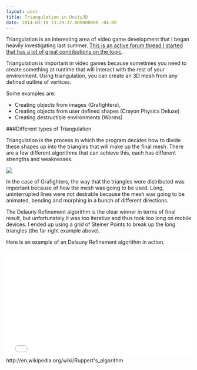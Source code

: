 ```yaml
---
layout: post
title: Triangulation in Unity3D
date: 2014-03-19 13:29:37.000000000 -04:00
---
```

Triangulation is an interesting area of video game development that I began heavily investigating last summer. [This is an active forum thread I started that has a lot of great contributions on the topic](http://forum.unity3d.com/threads/181596-Triangulation-of-spline-to-mesh-questions-and-results).


Triangulation is important in video games because sometimes you need to create something at runtime that will interact with the rest of your environment. Using triangulation, you can create an 3D mesh from any defined outline of vertices. 

Some examples are:

*  Creating objects from images (Grafighters),
*  Creating objects from user defined shapes (Crayon Physics Deluxe)
* Creating destructible environments (Worms)

###Different types of Triangulation

Triangulation is the process in which the program decides how to divide these shapes up into the triangles that will make up the final mesh. There are a few different algorithms that can achieve this, each has different strengths and weaknesses.

![](https://dl.dropboxusercontent.com/u/255297/portfolio/ghost/images/2014/Mar/Triangulation.jpg)

In the case of Grafighters, the way that the triangles were distributed was important because of how the mesh was going to be used. Long, uninterrupted lines were not desirable because the mesh was going to be animated, bending and morphing in a bunch of different directions. 

The Delauny Refinement algorithm is the clear winner in terms of final result,  but unfortunately it was too iterative and thus took too long on mobile devices. I ended up using a grid of Steiner Points to break up the long triangles (the far right example above).

Here is an example of an Delauny Refinement algorithm in action.

<style>
.video-container {position: relative;padding-bottom: 56.25%;height: 0;overflow: hidden; margin-top:20px;}
.video-container iframe,.video-container object, .video-container embed {
position: absolute; top: 0; left: 0; width: 100%;height: 100%;}
</style>

<div class='video-container'><iframe src='//www.youtube.com/embed/Nl1JSHIMRbw' frameborder='0' webkitAllowFullScreen mozallowfullscreen allowFullScreen></iframe></div>
http://en.wikipedia.org/wiki/Ruppert's_algorithm

